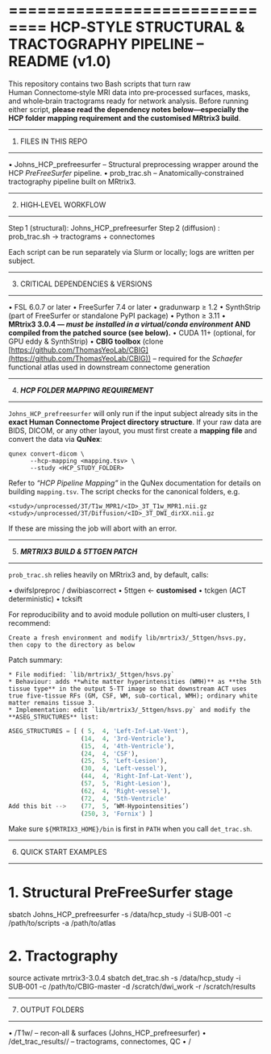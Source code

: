 \==============================
HCP‑STYLE STRUCTURAL & TRACTOGRAPHY PIPELINE – README (v1.0)
===============================

This repository contains two Bash scripts that turn raw Human Connectome‑style MRI data into pre‑processed surfaces, masks, and whole‑brain tractograms ready for network analysis. Before running either script, **please read the dependency notes below—especially the HCP folder mapping requirement and the customised MRtrix3 build**.

---

1. FILES IN THIS REPO

---

•  Johns\_HCP\_prefreesurfer        – Structural preprocessing wrapper around the HCP *PreFreeSurfer* pipeline.
•  prob\_trac.sh                    –  Anatomically‑constrained tractography pipeline built on MRtrix3.

---

2. HIGH‑LEVEL WORKFLOW

---

Step 1  (structural):  Johns\_HCP\_prefreesurfer
Step 2  (diffusion) :  prob\_trac.sh  → tractograms + connectomes

Each script can be run separately via Slurm or locally; logs are written per subject.

---

3. CRITICAL DEPENDENCIES & VERSIONS

---

•  FSL 6.0.7 or later
•  FreeSurfer 7.4 or later
•  gradunwarp ≥ 1.2
•  SynthStrip (part of FreeSurfer or standalone PyPI package)
•  Python ≥ 3.11
•  **MRtrix3 3.0.4 — *must be installed in a virtual/conda environment* AND compiled from the patched source (see below).**
•  CUDA 11+ (optional, for GPU eddy & SynthStrip)
•  **CBIG toolbox** (clone [https://github.com/ThomasYeoLab/CBIG](https://github.com/ThomasYeoLab/CBIG)) – required for the *Schaefer* functional atlas used in downstream connectome generation

---

4. ***HCP FOLDER MAPPING REQUIREMENT***

---

`Johns_HCP_prefreesurfer` will only run if the input subject already sits in the **exact Human Connectome Project directory structure**. If your raw data are BIDS, DICOM, or any other layout, you must first create a **mapping file** and convert the data via **QuNex**:

```
qunex convert-dicom \
      --hcp-mapping <mapping.tsv> \
      --study <HCP_STUDY_FOLDER>
```

Refer to *“HCP Pipeline Mapping”* in the QuNex documentation for details on building `mapping.tsv`. The script checks for the canonical folders, e.g.

```
<study>/unprocessed/3T/T1w_MPR1/<ID>_3T_T1w_MPR1.nii.gz
<study>/unprocessed/3T/Diffusion/<ID>_3T_DWI_dirXX.nii.gz
```

If these are missing the job will abort with an error.

---

5. ***MRTRIX3 BUILD & 5TTGEN PATCH***

---

`prob_trac.sh` relies heavily on MRtrix3 and, by default, calls:

•  dwifslpreproc / dwibiascorrect
•  5ttgen                              ← **customised**
•  tckgen (ACT deterministic)
•  tcksift

For reproducibility and to avoid module pollution on multi‑user clusters, I recommend:

```
Create a fresh environment and modify lib/mrtrix3/_5ttgen/hsvs.py, then copy to the directory as below
```

Patch summary:

```
* File modified: `lib/mrtrix3/_5ttgen/hsvs.py`
* Behaviour: adds **white matter hyperintensities (WMH)** as **the 5th tissue type** in the output 5‑TT image so that downstream ACT uses true five‑tissue RFs (GM, CSF, WM, sub‑cortical, WMH); ordinary white matter remains tissue 3. 
* Implementation: edit `lib/mrtrix3/_5ttgen/hsvs.py` and modify the **ASEG_STRUCTURES** list:
```

```python
ASEG_STRUCTURES = [ ( 5,  4, 'Left-Inf-Lat-Vent'),
                    (14,  4, '3rd-Ventricle'),
                    (15,  4, '4th-Ventricle'),
                    (24,  4, 'CSF'),
                    (25,  5, 'Left-Lesion'),
                    (30,  4, 'Left-vessel'),
                    (44,  4, 'Right-Inf-Lat-Vent'),
                    (57,  5, 'Right-Lesion'),
                    (62,  4, 'Right-vessel'),
                    (72,  4, '5th-Ventricle'
Add this bit -->    (77,  5, ‘WM-Hypointensities’)
                    (250, 3, 'Fornix') ]
```


Make sure `${MRTRIX3_HOME}/bin` is first in `PATH` when you call `det_trac.sh`.

---

6. QUICK START EXAMPLES

---

# 1. Structural PreFreeSurfer stage

sbatch Johns\_HCP\_prefreesurfer&#x20;
-s /data/hcp\_study&#x20;
-i SUB‑001&#x20;
-c /path/to/scripts&#x20;
-a /path/to/atlas

# 2. Tractography

source activate mrtrix3-3.0.4
sbatch det\_trac.sh&#x20;
-s /data/hcp\_study&#x20;
-i SUB‑001&#x20;
-c /path/to/CBIG-master&#x20;
-d /scratch/dwi\_work&#x20;
-r /scratch/results

---

7. OUTPUT FOLDERS

---

•  <study>/T1w/                            – recon‑all & surfaces (Johns\_HCP\_prefreesurfer)
•  <results>/det\_trac\_results/<ID>/        – tractograms, connectomes, QC
•  <logs>/<script>/<ID>\_YYYYMMDD‑HHMM.log  – run‑time logs

---

8. TROUBLESHOOTING

---

* **"Folder not found"** – check your QuNex mapping file; rerun `convert-dicom`. 
* **GPU eddy fails** – confirm CUDA & driver versions or fall back to CPU by passing `--no‑gpu`.
* **Unknown command** - The module load commands were designed for the oxford ood cluster. You will have to change for local enviroment.

---

9. CITATION

---

If you use this pipeline, please cite:

* Glasser et al., 2013 – *The minimal preprocessing pipelines for the Human Connectome Project*
* Tournier et al., 2019 – *MRtrix3: A fast, flexible and open‑source framework for medical image processing and visualisation*
* Hoopes et al., 2022 – *SynthStrip: Skull‑stripping for any brain MRI* (MIDL)

---

## Maintainer: John Broulidakis (jbroulidakis_AT_gmail.com ; john.broulidakis_AT_psy.ox.ac.uk)  •   Last update: 29‑Jul‑2025
